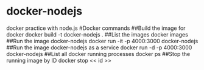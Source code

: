 # docker-nodejs
 docker practice with node.js
#Docker commands
##Build the image for docker
docker build -t docker-nodejs .
##List the images
docker images
##Run the image docker-nodejs
docker run -it -p 4000:3000 docker-nodejs
##Run the image docker-nodejs as a service
docker run -d -p 4000:3000 docker-nodejs
##List all docker running processes
docker ps
##Stop the running image by ID
docker stop << id >>
